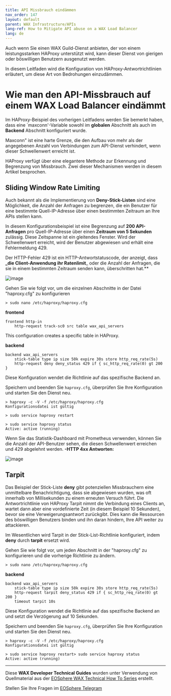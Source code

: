```yaml
---
title: API Missbrauch eindämmen
nav_order: 147
layout: default
parent: WAX Infrastructure/APIs
lang-ref: How to Mitigate API abuse on a WAX Load Balancer
lang: de
---
```


Auch wenn Sie einen WAX Guild-Dienst anbieten, der von einem leistungsstarken HAProxy unterstützt wird, kann dieser Dienst von gierigen oder böswilligen Benutzern ausgenutzt werden.

In diesem Leitfaden wird die Konfiguration von HAProxy-Antwortrichtlinien erläutert, um diese Art von Bedrohungen einzudämmen.

# Wie man den API-Missbrauch auf einem WAX Load Balancer eindämmt

Im HAProxy-Beispiel des vorherigen Leitfadens werden Sie bemerkt haben, dass eine `maxconn'-Variable sowohl im **globalen** Abschnitt als auch im **Backend** Abschnitt konfiguriert wurde.

Maxconn" ist eine harte Grenze, die den Aufbau von mehr als der angegebenen Anzahl von Verbindungen zum API-Dienst verhindert, wenn dieser Schwellenwert erreicht ist.

HAProxy verfügt über eine elegantere Methode zur Erkennung und Begrenzung von Missbrauch. Zwei dieser Mechanismen werden in diesem Artikel besprochen.

## Sliding Window Rate Limiting

Auch bekannt als die Implementierung von **Deny-Stick-Listen** sind eine Möglichkeit, die Anzahl der Anfragen zu begrenzen, die ein Benutzer für eine bestimmte Quell-IP-Adresse über einen bestimmten Zeitraum an Ihre APIs stellen kann.

In diesem Konfigurationsbeispiel ist eine Begrenzung auf **200 API-Anfragen** pro Quell-IP-Adresse über einen **Zeitraum von 5 Sekunden** zulässig. Diese Zeitspanne ist ein gleitendes Fenster. Wird der Schwellenwert erreicht, wird der Benutzer abgewiesen und erhält eine Fehlermeldung 429.

Der HTTP-Fehler 429 ist ein HTTP-Antwortstatuscode, der anzeigt, dass **_die Client-Anwendung ihr Ratenlimit**_ oder die Anzahl der Anfragen, die sie in einem bestimmten Zeitraum senden kann, überschritten hat.**

![image](https://user-images.githubusercontent.com/12730423/201574327-6544b9f4-209f-4da0-b833-00e76afe6531.png)

Gehen Sie wie folgt vor, um die einzelnen Abschnitte in der Datei "haproxy.cfg" zu konfigurieren

```
> sudo nano /etc/haproxy/haproxy.cfg
```

**frontend**

```
frontend http-in  
    http-request track-sc0 src table wax_api_servers
```
This configuration creates a specific table in HAProxy.

**backend**
```
backend wax_api_servers  
    stick-table type ip size 50k expire 30s store http_req_rate(5s)  
    http-request deny deny_status 429 if { sc_http_req_rate(0) gt 200 }
```

Diese Konfiguration wendet die Richtlinie auf das spezifische Backend an.

Speichern und beenden Sie `haproxy.cfg`, überprüfen Sie Ihre Konfiguration und starten Sie den Dienst neu.

```
> haproxy -c -V -f /etc/haproxy/haproxy.cfg  
Konfigurationsdatei ist gültig

> sudo service haproxy restart

> sudo service haproxy status  
Active: active (running)
```
Wenn Sie das Statistik-Dashboard mit Prometheus verwenden, können Sie die Anzahl der API-Benutzer sehen, die diesen Schwellenwert erreichen und 429 abgelehnt werden.  **-HTTP 4xx Antworten:**

![image](https://user-images.githubusercontent.com/12730423/201574775-18ee6c3d-0a3e-4148-960b-dc2059f8bacb.png)

## Tarpit

Das Beispiel der Stick-Liste **deny** gibt potenziellen Missbrauchern eine unmittelbare Benachrichtigung, dass sie abgewiesen wurden, was oft innerhalb von Millisekunden zu einem erneuten Versuch führt. Die Antwortrichtlinie von HAProxy Tarpit nimmt die Verbindung eines Clients an, wartet dann aber eine vordefinierte Zeit (in diesem Beispiel 10 Sekunden), bevor sie eine Verweigerungsantwort zurückgibt. Dies kann die Ressourcen des böswilligen Benutzers binden und ihn daran hindern, Ihre API weiter zu attackieren.

Im Wesentlichen wird Tarpit in der Stick-List-Richtlinie konfiguriert, indem **deny** durch **tarpit** ersetzt wird.

Gehen Sie wie folgt vor, um jeden Abschnitt in der "haproxy.cfg" zu konfigurieren und die vorherige Richtlinie zu ändern.

```
> sudo nano /etc/haproxy/haproxy.cfg
```

**backend**

```
backend wax_api_servers  
    stick-table type ip size 50k expire 30s store http_req_rate(5s)  
    http-request tarpit deny_status 429 if { sc_http_req_rate(0) gt 200 }  
    timeout tarpit 10s
```

Diese Konfiguration wendet die Richtlinie auf das spezifische Backend an und setzt die Verzögerung auf 10 Sekunden.

Speichern und beenden Sie `haproxy.cfg`, überprüfen Sie Ihre Konfiguration und starten Sie den Dienst neu.

```
> haproxy -c -V -f /etc/haproxy/haproxy.cfg  
Konfigurationsdatei ist gültig

> sudo service haproxy restart> sudo service haproxy status  
Active: active (running)
```

---

Diese **WAX Developer Technical Guides** wurden unter Verwendung von Quellmaterial aus der [EOSphere WAX Technical How To Series](https://medium.com/eosphere/wax-technical-how-to/home) erstellt.

Stellen Sie Ihre Fragen im [EOSphere Telegram](https://t.me/eosphere_io)
